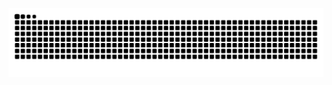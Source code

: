 <p align="center">
  <img src="https://github.com/v21sobral/v21sobral/blob/output/github-contribution-grid-snake-dark.svg" alt="snake gif" />
</p>

<p align="center">
   <img width="1080" src="img/21.gif
     </p>
